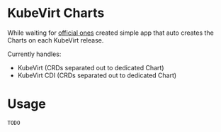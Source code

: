 # KubeVirt Charts

While waiting for [official ones](https://github.com/kubevirt/kubevirt/issues/8347) created simple app that auto creates the Charts on each
KubeVirt release.

Currently handles:

- KubeVirt (CRDs separated out to dedicated Chart)
- KubeVirt CDI (CRDs separated out to dedicated Chart)

# Usage

```bash
TODO 
```
